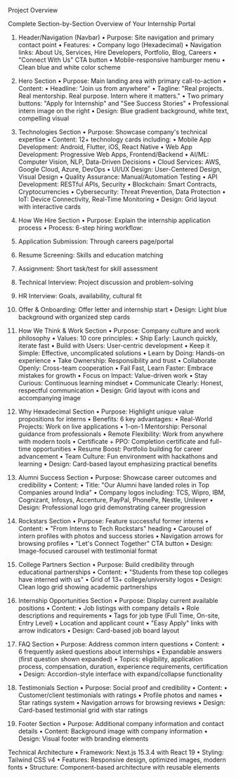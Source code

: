 Project Overview

Complete Section-by-Section Overview of Your Internship Portal

1. Header/Navigation (Navbar)
•  Purpose: Site navigation and primary contact point
•  Features: 
•  Company logo (Hexadecimal)
•  Navigation links: About Us, Services, Hire Developers, Portfolio, Blog, Careers
•  "Connect With Us" CTA button
•  Mobile-responsive hamburger menu
•  Clean blue and white color scheme

2. Hero Section
•  Purpose: Main landing area with primary call-to-action
•  Content: 
•  Headline: "Join us from anywhere"
•  Tagline: "Real projects. Real mentorship. Real purpose. Intern where it matters."
•  Two primary buttons: "Apply for Internship" and "See Success Stories"
•  Professional intern image on the right
•  Design: Blue gradient background, white text, compelling visual

3. Technologies Section
•  Purpose: Showcase company's technical expertise
•  Content: 12+ technology cards including:
•  Mobile App Development: Android, Flutter, iOS, React Native
•  Web App Development: Progressive Web Apps, Frontend/Backend
•  AI/ML: Computer Vision, NLP, Data-Driven Decisions
•  Cloud Services: AWS, Google Cloud, Azure, DevOps
•  UI/UX Design: User-Centered Design, Visual Design
•  Quality Assurance: Manual/Automation Testing
•  API Development: RESTful APIs, Security
•  Blockchain: Smart Contracts, Cryptocurrencies
•  Cybersecurity: Threat Prevention, Data Protection
•  IoT: Device Connectivity, Real-Time Monitoring
•  Design: Grid layout with interactive cards

4. How We Hire Section
•  Purpose: Explain the internship application process
•  Process: 6-step hiring workflow:
1. Application Submission: Through careers page/portal
2. Resume Screening: Skills and education matching
3. Assignment: Short task/test for skill assessment
4. Technical Interview: Project discussion and problem-solving
5. HR Interview: Goals, availability, cultural fit
6. Offer & Onboarding: Offer letter and internship start
•  Design: Light blue background with organized step cards

5. How We Think & Work Section
•  Purpose: Company culture and work philosophy
•  Values: 10 core principles:
•  Ship Early: Launch quickly, iterate fast
•  Build with Users: User-centric development
•  Keep it Simple: Effective, uncomplicated solutions
•  Learn by Doing: Hands-on experience
•  Take Ownership: Responsibility and trust
•  Collaborate Openly: Cross-team cooperation
•  Fail Fast, Learn Faster: Embrace mistakes for growth
•  Focus on Impact: Value-driven work
•  Stay Curious: Continuous learning mindset
•  Communicate Clearly: Honest, respectful communication
•  Design: Grid layout with icons and accompanying image

6. Why Hexadecimal Section
•  Purpose: Highlight unique value propositions for interns
•  Benefits: 6 key advantages:
•  Real-World Projects: Work on live applications
•  1-on-1 Mentorship: Personal guidance from professionals
•  Remote Flexibility: Work from anywhere with modern tools
•  Certificate + PPO: Completion certificate and full-time opportunities
•  Resume Boost: Portfolio building for career advancement
•  Team Culture: Fun environment with hackathons and learning
•  Design: Card-based layout emphasizing practical benefits

7. Alumni Success Section
•  Purpose: Showcase career outcomes and credibility
•  Content: 
•  Title: "Our Alumni have landed roles in Top Companies around India"
•  Company logos including: TCS, Wipro, IBM, Cognizant, Infosys, Accenture, PayPal, PhonePe, Nestle, Unilever
•  Design: Professional logo grid demonstrating career progression

8. Rockstars Section
•  Purpose: Feature successful former interns
•  Content: 
•  "From Interns to Tech Rockstars" heading
•  Carousel of intern profiles with photos and success stories
•  Navigation arrows for browsing profiles
•  "Let's Connect Together" CTA button
•  Design: Image-focused carousel with testimonial format

9. College Partners Section
•  Purpose: Build credibility through educational partnerships
•  Content: 
•  "Students from these top colleges have interned with us"
•  Grid of 13+ college/university logos
•  Design: Clean logo grid showing academic partnerships

10. Internship Opportunities Section
•  Purpose: Display current available positions
•  Content: 
•  Job listings with company details
•  Role descriptions and requirements
•  Tags for job type (Full Time, On-site, Entry Level)
•  Location and applicant count
•  "Easy Apply" links with arrow indicators
•  Design: Card-based job board layout

11. FAQ Section
•  Purpose: Address common intern questions
•  Content: 
•  6 frequently asked questions about internships
•  Expandable answers (first question shown expanded)
•  Topics: eligibility, application process, compensation, duration, experience requirements, certification
•  Design: Accordion-style interface with expand/collapse functionality

12. Testimonials Section
•  Purpose: Social proof and credibility
•  Content: 
•  Customer/client testimonials with ratings
•  Profile photos and names
•  Star ratings system
•  Navigation arrows for browsing reviews
•  Design: Card-based testimonial grid with star ratings

13. Footer Section
•  Purpose: Additional company information and contact details
•  Content: Background image with company information
•  Design: Visual footer with branding elements



Technical Architecture
•  Framework: Next.js 15.3.4 with React 19
•  Styling: Tailwind CSS v4
•  Features: Responsive design, optimized images, modern fonts
•  Structure: Component-based architecture with reusable elements
